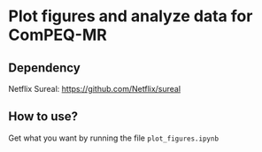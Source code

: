 # Plot figures and analyze data for ComPEQ-MR

## Dependency
Netflix Sureal: https://github.com/Netflix/sureal

## How to use?

Get what you want by running the file `plot_figures.ipynb`
